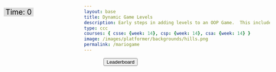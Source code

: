 ```yaml
---
layout: base
title: Dynamic Game Levels
description: Early steps in adding levels to an OOP Game.  This includes basic animations left-right-jump, multiple background, and simple callback to terminate each level.
type: ccc
courses: { csse: {week: 14}, csp: {week: 14}, csa: {week: 14} }
image: /images/platformer/backgrounds/hills.png
permalink: /mariogame
---
```


<style>

  .sidenav {
      position: fixed;
      height: 100%; /* 100% Full-height */
      width: 0px; /* 0 width - change this with JavaScript */
      z-index: 3; /* Stay on top */
      top: 0; /* Stay at the top */
      left: 0;
      overflow-x: hidden; /* Disable horizontal scroll */
      padding-top: 60px; /* Place content 60px from the top */
      transition: 0.5s; /* 0.5 second transition effect to slide in the sidenav */
      background-color: black; 
    }
    
 
  #gameBegin, #controls, #gameOver, #settings {
    position: relative;
    z-index: 2; /*Ensure the controls are on top*/
  }
  
  #toggleCanvasEffect, #toggleSettingsBar, #background, #platform {
    animation: fadein 5s;
  }

  #startGame {
    animation: flash 0.5s infinite;
  }
  

  @keyframes flash {
    50% {
      opacity: 0;
    }
  }

  @keyframes fadeout {
    from {opacity: 1}
    to {opacity: 0}
  }

  @keyframes fadein {
    from {opacity: 0}
    to {opacity: 1}
  }
</style>

<!-- Sidebar -->
  <div id="mySidebar" class="sidenav">
    <a href="javascript:void(0)" id="toggleSettingsBar1" class="closebtn">&times;</a>
    <!-- Sidebar content -->
     <div class="sidebar-content">
        <h2>Game Speed</h2>
        <div>
            <label for="speedInput">Adjust Speed:</label>
            <input type="range" min="1" max="10" value="5" class="slider" id="speedInput">
        </div>
    </div>
  </div>
<!-- Prepare DOM elements -->
<!-- Wrap both the canvas and controls in a container div -->
<div id="canvasContainer">
<div id="mySidebar" class="sidenav">
  <a href="javascript:void(0)" id="toggleSettingsBar1" class="closebtn">&times;</a>
</div>
<!-- Splinter -->
    <div id="gameBegin" hidden>
        <button id="startGame">Start Game</button>
    </div>
    <div id="controls"> <!-- Controls -->
        <!-- Background controls -->
        <button id="toggleCanvasEffect">Invert</button>
        <button id="leaderboardButton">Leaderboard</button>
    </div>
      <div id="settings"> <!-- Controls -->
        <!-- Background controls -->
        <button id="toggleSettingsBar">Settings</button>
      </div>
    <div id="gameOver" hidden>
        <button id="restartGame">Restart</button>
    </div>
</div>
<div id="score" style= "position: absolute; top: 75px; left: 10px; color: black; font-size: 20px; background-color: #dddddd; padding-left: 5px; padding-right: 5px;">
    Time: <span id="timeScore">0</span>
</div>

<script type="module">
    // Imports
    import GameEnv from '{{site.baseurl}}/assets/js/platformer/GameEnv.js';
    import GameLevel from '{{site.baseurl}}/assets/js/platformer/GameLevel.js';
    import GameControl from '{{site.baseurl}}/assets/js/platformer/GameControl.js';
    import Controller from '{{site.baseurl}}/assets/js/platformer/Controller.js';

    /*  ==========================================
     *  ======= Data Definitions =================
     *  ==========================================
    */

    // Define assets for the game
  var assets = {
  obstacles: {
    tube: { src: "/images/platformer/obstacles/tube.png" },
  },
  platforms: {
    grass: { src: "/images/platformer/platforms/grass.png" },
    alien: { src: "/images/platformer/platforms/alien.png" }
  },
  thing: {
    coin: { src: "/images/Coin.png" }
  },  
  platformO: {
    grass: { src: "/images/brick_wall.png" },
  },
  backgrounds: {
    start: { src: "/images/platformer/backgrounds/home.png" },
    hills: { src: "/images/platformer/backgrounds/hills.png" },
    mountains: { src: "/images/platformer/backgrounds/mountains.jpg"},
    planet: { src: "/images/platformer/backgrounds/planet.jpg" },
    castles: { src: "/images/platformer/backgrounds/castles.png" },
    end: { src: "/images/platformer/backgrounds/game_over.png" }
  },
  players: {
    mario: {
      src: "/images/platformer/sprites/mario.png",
      width: 256,
      height: 256,
      w: { row: 10, frames: 15 },
      wa: { row: 11, frames: 15 },
      wd: { row: 10, frames: 15 },
      a: { row: 3, frames: 7, idleFrame: { column: 7, frames: 0 } },
      s: {  },
      d: { row: 2, frames: 7, idleFrame: { column: 7, frames: 0 } }
    },
    monkey: {
      src: "/images/platformer/sprites/lopezanimation.png",
      width: 46,
      height: 52.5,
          idle: { row: 6, frames: 1, idleFrame: {column: 1, frames: 0} },
          a: { row: 1, frames: 4, idleFrame: { column: 1, frames: 0 } }, // Right Movement
          d: { row: 2, frames: 4, idleFrame: { column: 1, frames: 0 } }, // Left Movement 
          runningLeft: { row: 5, frames: 4, idleFrame: {column: 1, frames: 0} },
          runningRight: { row: 4, frames: 4, idleFrame: {column: 1, frames: 0} },
          s: {}, // Stop the movement 
    }
  },
  enemies: {
    goomba: {
      src: "/images/platformer/sprites/goomba.png",
      width: 448,
      height: 452,
    }
  }
};
// Sort scores from lowest to highest
function sortScoresLowToHigh() {
  const leaderboardSection = document.getElementById('leaderboardSection');
  const scores = Array.from(leaderboardSection.children);

  scores.sort((a, b) => {
    const scoreA = parseInt(a.innerText.split(',')[1]);
    const scoreB = parseInt(b.innerText.split(',')[1]);
    return scoreA - scoreB;
  });

  leaderboardSection.innerHTML = '';
  scores.forEach(score => leaderboardSection.appendChild(score));
}

// Sort scores from highest to lowest
function sortScoresHighToLow() {
  const leaderboardSection = document.getElementById('leaderboardSection');
  const scores = Array.from(leaderboardSection.children);

  scores.sort((a, b) => {
    const scoreA = parseInt(a.innerText.split(',')[1]);
    const scoreB = parseInt(b.innerText.split(',')[1]);
    return scoreB - scoreA;
  });

  leaderboardSection.innerHTML = '';
  scores.forEach(score => leaderboardSection.appendChild(score));
}

// Sort scores alphabetically by names
function sortScoresAlphabetically() {
  const leaderboardSection = document.getElementById('leaderboardSection');
  const scores = Array.from(leaderboardSection.children);

  // Exclude the first row (header row with "Leaderboard" text)
  const scoresToSort = scores.slice(1);

  scoresToSort.sort((a, b) => {
    const nameA = a.innerText.split(',')[0].toLowerCase();
    const nameB = b.innerText.split(',')[0].toLowerCase();
    return nameA.localeCompare(nameB);
  });

  leaderboardSection.innerHTML = '';
  
  // Append the header row first
  leaderboardSection.appendChild(scores[0]);
  
  // Append the sorted scores after the header row
  scoresToSort.forEach(score => leaderboardSection.appendChild(score));
}

function sortScoresNewestToOldest() {
  const leaderboardSection = document.getElementById('leaderboardSection');
  const scores = Array.from(leaderboardSection.children);

  // Sort the scores based on the timestamp when they were added (assuming timestamp is in the format "YYYY-MM-DD HH:mm:ss")
  scores.sort((a, b) => {
    const timestampA = new Date(a.dataset.timestamp).getTime();
    const timestampB = new Date(b.dataset.timestamp).getTime();
    return timestampB - timestampA;
  });

  leaderboardSection.innerHTML = '';
  scores.forEach(score => leaderboardSection.appendChild(score));
}

  function showLeaderboard() {
    const id = document.getElementById("gameOver");
    id.hidden = false;
    // Hide game canvas and controls
    document.getElementById('canvasContainer').style.display = 'none';
    document.getElementById('controls').style.display = 'none';

    const timeScore = document.getElementById("score");
    timeScore.style.display = "none";

    // Check if leaderboard section already exists
    let leaderboardSection = document.getElementById('leaderboardSection');
    if (!leaderboardSection) {
        // Create leaderboard section if it doesn't exist
        leaderboardSection = document.createElement('div');
        leaderboardSection.id = 'leaderboardSection';
        leaderboardSection.innerHTML = '<h1 style="text-align: center; font-size: 18px;">Leaderboard </h1>';
        document.querySelector(".page-content").appendChild(leaderboardSection);
    } else {
        // Clear existing leaderboard contents
        leaderboardSection.innerHTML = '<h1 style="text-align: center; font-size: 18px;">Leaderboard </h1>';
    }

  // Retrieve player scores and update the leaderboard
  const playerScores = localStorage.getItem("playerScores");
  const playerScoresArray = playerScores.split(";");
  const scoresObj = {};
  const scoresArr = [];
  for (let i = 0; i < playerScoresArray.length - 1; i++) {
      const temp = playerScoresArray[i].split(",");
      scoresObj[temp[0]] = parseInt(temp[1]);
      scoresArr.push(parseInt(temp[1]));
  }

  scoresArr.sort();

  const finalScoresArr = [];
  for (let i = 0; i < scoresArr.length; i++) {
      for (const [key, value] of Object.entries(scoresObj)) {
          if (scoresArr[i] == value) {
              finalScoresArr.push(key + "," + value);
              break;
          }
      }
  }

  // Append updated scores to the leaderboard section
  for (let i = 0; i < finalScoresArr.length; i++) {
      const rank = document.createElement('div');
      rank.id = `rankScore${i + 1}`;
      rank.innerHTML = `<h2 style="text-align: center; font-size: 18px;">${finalScoresArr[i]} </h2>`;
      leaderboardSection.appendChild(rank);
  }

  // Check if the back button already exists
  let backButton = document.getElementById('leaderboardBackButton');
  if (!backButton) {
    // Create and append back button if it doesn't exist
    backButton = document.createElement('button');
    backButton.id = 'leaderboardBackButton';
    backButton.innerText = 'Back';
    backButton.addEventListener('click', () => {
        // Show canvas and controls
        document.getElementById('canvasContainer').style.display = 'block';
        document.getElementById('controls').style.display = 'block';

        // Hide leaderboard
        id.hidden = true;

        timeScore.style.display = "block";
    });
    document.querySelector(".page-content").appendChild(backButton);
  }
  let filtersButton = document.getElementById('showFilters');
  if (!filtersButton) {
    filtersButton = document.createElement('button');
    filtersButton.id = 'showFilters';
    filtersButton.innerText = 'Filters';
    document.querySelector(".page-content").appendChild(filtersButton);

    const filterButtonsContainer = document.createElement('div');
    filterButtonsContainer.id = 'filterButtonsContainer';
    filterButtonsContainer.style.display = 'none';

    filterButtonsContainer.innerHTML = `
      <button id="sortLowToHigh">Sort Low to High</button>
      <button id="sortHighToLow">Sort High to Low</button>
      <button id="sortAlphabetical">Sort Alphabetical</button>
      <button id="sortNewestToOldest">Sort Newest to Oldest</button>
    `;
    document.querySelector(".page-content").appendChild(filterButtonsContainer);

    filtersButton.addEventListener('click', function () {
      const filtersContainer = document.getElementById('filterButtonsContainer');
      filtersContainer.style.display = (filtersContainer.style.display === 'none') ? 'block' : 'none';
    });

    document.getElementById('sortLowToHigh').addEventListener('click', sortScoresLowToHigh);
    document.getElementById('sortHighToLow').addEventListener('click', sortScoresHighToLow);
    document.getElementById('sortAlphabetical').addEventListener('click', sortScoresAlphabetically);
    document.getElementById('sortNewestToOldest').addEventListener('click', sortScoresNewestToOldest);
  }
}

document.getElementById('leaderboardButton').addEventListener('click', showLeaderboard);

    // add File to assets, ensure valid site.baseurl
    Object.keys(assets).forEach(category => {
      Object.keys(assets[category]).forEach(assetName => {
        assets[category][assetName]['file'] = "{{site.baseurl}}" + assets[category][assetName].src;
      });
    });

    /*  ==========================================
     *  ===== Game Level Call Backs ==============
     *  ==========================================
    */

    // Level completion tester
    function testerCallBack() {
        // console.log(GameEnv.player?.x)
        if (GameEnv.player?.x > GameEnv.innerWidth) {
            return true;
        } else {
            return false;
        }
    }

    // Helper function for button click
    function waitForButton(buttonName) {
      // resolve the button click
      return new Promise((resolve) => {
          const waitButton = document.getElementById(buttonName);
          const waitButtonListener = () => {
              resolve(true);
          };
          waitButton.addEventListener('click', waitButtonListener);
      });
    }

    // Start button callback
    async function startGameCallback() {
      const id = document.getElementById("gameBegin");
      id.hidden = false;
      
      // Use waitForRestart to wait for the restart button click
      await waitForButton('startGame');
      id.hidden = true;
      
      return true;
    }

    // Home screen exits on Game Begin button
    function homeScreenCallback() {
      // gameBegin hidden means game has started
      const id = document.getElementById("gameBegin");
      return id.hidden;
    }

    // Game Over callback
    async function gameOverCallBack() {
    const id = document.getElementById("gameOver");
    id.hidden = false;

    // Store whether the game over screen has been shown before
    const gameOverScreenShown = localStorage.getItem("gameOverScreenShown");

    // Check if the game over screen has been shown before
    if (!gameOverScreenShown) {
      const playerScore = document.getElementById("timeScore").innerHTML;
      const playerName = prompt(`You scored ${playerScore}! What is your name?`);
      let temp = localStorage.getItem("playerScores");
      temp += playerName + "," + playerScore.toString() + ";";
      localStorage.setItem("playerScores", temp);
      // Set a flag in local storage to indicate that the game over screen has been shown
      localStorage.setItem("gameOverScreenShown", "true");
  }

// Use waitForRestart to wait for the restart button click
    await waitForButton('restartGame');
    id.hidden = true;
    // Change currentLevel to start/restart value of null
    GameEnv.currentLevel = null;
    // Reset the flag so that the game over screen can be shown again on the next game over
    localStorage.removeItem("gameOverScreenShown");
    return true;
}

    /*  ==========================================
     *  ========== Game Level setup ==============
     *  ==========================================
     * Start/Homme sequence
     * a.) the start level awaits for button selection
     * b.) the start level automatically cycles to home level
     * c.) the home advances to 1st game level when button selection is made
    */
    // Start/Home screens
    new GameLevel( {tag: "start", 
      callback: startGameCallback 
      });
    new GameLevel( {tag: "home", 
      background: assets.backgrounds.start, 
      callback: homeScreenCallback 
    });
    // Game screens
    new GameLevel( {tag: "hills", 
      background: assets.backgrounds.hills,
      background2: assets.backgrounds.mountains,
      platform: assets.platforms.grass, 
      platformO: assets.platformO.grass, 
      player: assets.players.mario, 
      enemy: assets.enemies.goomba, 
      tube: assets.obstacles.tube, 
      callback: testerCallBack, 
      thing: assets.thing.coin,
    });
    new GameLevel( {tag: "alien", 
      background: assets.backgrounds.planet, 
      platform: assets.platforms.alien, 
      player: assets.players.monkey, 
      callback: testerCallBack 
    });
    // Game Over screen
    new GameLevel( {tag: "end", 
      background: assets.backgrounds.end, 
      callback: gameOverCallBack 
    });

    /*  ==========================================
     *  ========== Game Control ==================
     *  ==========================================
    */

    // create listeners
    toggleCanvasEffect.addEventListener('click', GameEnv.toggleInvert);
    window.addEventListener('resize', GameEnv.resize);

    // start game
    GameControl.gameLoop();

    // Create an instance of Controller and initialize it
    var myController = new Controller();
    myController.initialize();

    var table = myController.levelTable;
    document.getElementById("mySidebar").append(table);

    // Get the speedDiv element from the Controller instance
    var speedSetting = myController.speedDiv;

    // Append the speed setting to the sidebar
    document.getElementById("mySidebar").querySelector('.sidebar-content').appendChild(speedSetting);

    var toggle = false;
      function toggleWidth(){
        toggle = !toggle;
        document.getElementById("mySidebar").style.width = toggle?"250px":"0px";
      }
      document.getElementById("toggleSettingsBar").addEventListener("click",toggleWidth);
      document.getElementById("toggleSettingsBar1").addEventListener("click",toggleWidth);
</script>
